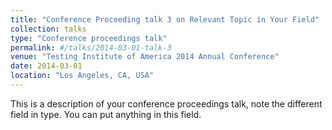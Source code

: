 ```yaml
---
title: "Conference Proceeding talk 3 on Relevant Topic in Your Field"
collection: talks
type: "Conference proceedings talk"
permalink: #/talks/2014-03-01-talk-3
venue: "Testing Institute of America 2014 Annual Conference"
date: 2014-03-01
location: "Los Angeles, CA, USA"
---
```


This is a description of your conference proceedings talk, note the different field in type. You can put anything in this field.
